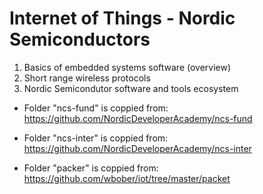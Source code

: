 # Internet of Things - Nordic Semiconductors


1. Basics of embedded systems software (overview)
2. Short range wireless protocols
3. Nordic Semicondutor software and tools ecosystem


- Folder "ncs-fund" is coppied from: https://github.com/NordicDeveloperAcademy/ncs-fund

- Folder "ncs-inter" is coppied from: https://github.com/NordicDeveloperAcademy/ncs-inter

- Folder "packer" is coppied from: https://github.com/wbober/iot/tree/master/packet